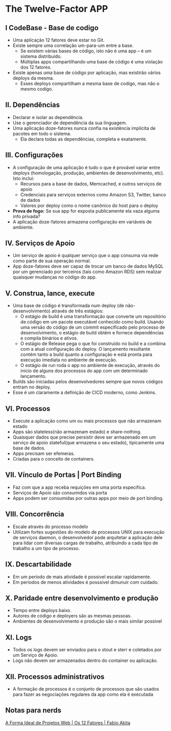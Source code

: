 # The Twelve-Factor APP

## I CodeBase - Base de codigo

- Uma aplicação 12 fatores deve estar no Git.
- Existe sempre uma correlação um-para-um entre a base. 
  - Se existem várias bases de código, isto não é uma app – é um sistema distribuído.
  - Múltiplas apps compartilhando uma base de código é uma violação dos 12 fatores.
- Existe apenas uma base de código por aplicação, mas existirão vários deploys da mesma.
  - Esses deploys compartilham a mesma base de codigo, mas não o mesmo codigo. 

## II. Dependências
- Declarar e isolar as dependência.
- Use o gerenciador de dependência da sua linguagem. 
- Uma aplicação doze-fatores nunca confia na existência implícita de pacotes em todo o sistema.
  - Ela declara todas as dependências, completa e exatamente.

## III. Configurações
- A configuração de uma aplicação é tudo o que é provável variar entre deploys (homologação, produção, ambientes de desenvolvimento, etc). Isto inclui:
  - Recursos para a base de dados, Memcached, e outros serviços de apoio
  - Credenciais para serviços externos como Amazon S3, Twitter, banco de dados
  - Valores por deploy como o nome canônico do host para o deploy
- **Prova de fogo:** Se sua app for exposta publicamente ela vaza alguma info privada?
- A aplicação doze-fatores armazena configuração em variáveis de ambiente.

## IV. Serviços de Apoio
- Um serviço de apoio é qualquer serviço que o app consuma via rede como parte de sua operação normal.
- App doze-fatores deve ser capaz de trocar um banco de dados MySQL por um gerenciado por terceiros (tais como Amazon RDS) sem realizar quaisquer mudanças no código do app. 

## V. Construa, lance, execute
- Uma base de código é transformada num deploy (de não-desenvolvimento) através de três estágios:
  - O estágio de build é uma transformação que converte um repositório de código em um pacote executável conhecido como build. Usando uma versão do código de um commit especificado pelo processo de desenvolvimento, o estágio de build obtém e fornece dependências e compila binários e ativos.
  - O estágio de Release pega o que foi construido no build e a combina com a atual configuração do deploy. O lançamento resultante contém tanto a build quanto a configuração e está pronta para execução imediata no ambiente de execução.
  - O estágio de run roda o app no ambiente de execução, através do início de alguns dos processos do app com um determinado lançamento.
- Builds são iniciadas pelos desenvolvedores sempre que novos códigos entram no deploy. 
- Esse é um claramente a definição de CICD moderno, como Jenkins.

## VI. Processos
- Execute a aplicação como um ou mais processos que não armazenam estado
- Apps são stateless(não armazenam estado) e share-nothing.
- Quaisquer dados que precise persistir deve ser armazenado em um serviço de apoio stateful(que armazena o seu estado), tipicamente uma base de dados.
- Apps precisam ser efemeras.
- Criadas para o conceito de containers.

## VII. Vínculo de Portas | Port Binding
- Faz com que a app receba requições em uma porta especifica. 
- Serviços de Apoio são consumidos via porta
- Apps podem ser consumidas por outras apps por meio de port binding.

## VIII. Concorrência
- Escale através do processo modelo
- Utilizam fortes sugestões do modelo de processos UNIX para execução de serviços daemon, o desenvolvedor pode arquitetar a aplicação dele para lidar com diversas cargas de trabalho, atribuindo a cada tipo de trabalho a um tipo de processo.

## IX. Descartabilidade
- Em um periodo de mais atividade é possivel escalar rapidamente.
- Em periodos de menos atividades é posssivel dimunuir com cuidado.

## X. Paridade entre desenvolvimento e produção
- Tempo entre deploys baixo.
- Autores de código e deployers são as mesmas pessoas.
- Ambientes de desenvolvimento e produção são o mais similar possível

## XI. Logs
- Todos os logs devem ser enviados para o stout e sterr e coletados por um Serviço de Apoio.
- Logs não devem ser armazenados dentro do container ou aplicação.

## XII. Processos administrativos
- A formação de processos é o conjunto de processos que são usados para fazer as negociações regulares da app como ela é executada 


## Notas para nerds

[A Forma Ideal de Projetos Web | Os 12 Fatores | Fabio Akita][ytakita] 

[ytakita]: https://youtu.be/gpJgtED36U4